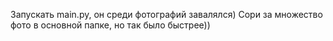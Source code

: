 Запускать main.py, он среди фотографий завалялся) Сори за множество фото в основной папке, но так было быстрее))
